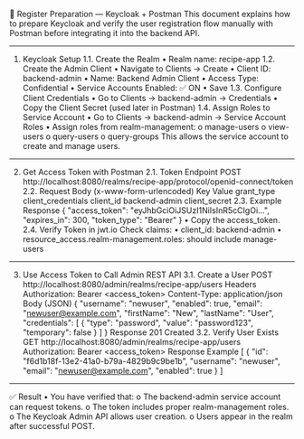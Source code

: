 📘 Register Preparation — Keycloak + Postman
This document explains how to prepare Keycloak and verify the user registration flow manually with Postman before integrating it into the backend API.
________________________________________
1. Keycloak Setup
1.1. Create the Realm
•	Realm name: recipe-app
1.2. Create the Admin Client
•	Navigate to Clients → Create
•	Client ID: backend-admin
•	Name: Backend Admin Client
•	Access Type: Confidential
•	Service Accounts Enabled: ✅ ON
•	Save
1.3. Configure Client Credentials
•	Go to Clients → backend-admin → Credentials
•	Copy the Client Secret (used later in Postman)
1.4. Assign Roles to Service Account
•	Go to Clients → backend-admin → Service Account Roles
•	Assign roles from realm-management:
o	manage-users
o	view-users
o	query-users
o	query-groups
This allows the service account to create and manage users.
________________________________________
2. Get Access Token with Postman
2.1. Token Endpoint
POST http://localhost:8080/realms/recipe-app/protocol/openid-connect/token
2.2. Request Body (x-www-form-urlencoded)
Key	Value
grant_type	client_credentials
client_id	backend-admin
client_secret	<your-client-secret-here>
2.3. Example Response
{
  "access_token": "eyJhbGciOiJSUzI1NiIsInR5cCIgOi...",
  "expires_in": 300,
  "token_type": "Bearer"
}
•	Copy the access_token.
2.4. Verify Token in jwt.io
Check claims:
•	client_id: backend-admin
•	resource_access.realm-management.roles: should include manage-users
________________________________________
3. Use Access Token to Call Admin REST API
3.1. Create a User
POST http://localhost:8080/admin/realms/recipe-app/users
Headers
Authorization: Bearer <access_token>
Content-Type: application/json
Body (JSON)
{
  "username": "newuser",
  "enabled": true,
  "email": "newuser@example.com",
  "firstName": "New",
  "lastName": "User",
  "credentials": [
    {
      "type": "password",
      "value": "password123",
      "temporary": false
    }
  ]
}
Response
201 Created
3.2. Verify User Exists
GET http://localhost:8080/admin/realms/recipe-app/users
Authorization: Bearer <access_token>
Response Example
[
  {
    "id": "f6d1b18f-13e2-41a0-b79a-4829b9c9be1b",
    "username": "newuser",
    "email": "newuser@example.com",
    "enabled": true
  }
]
________________________________________
✅ Result
•	You have verified that:
o	The backend-admin service account can request tokens.
o	The token includes proper realm-management roles.
o	The Keycloak Admin API allows user creation.
o	Users appear in the realm after successful POST.


